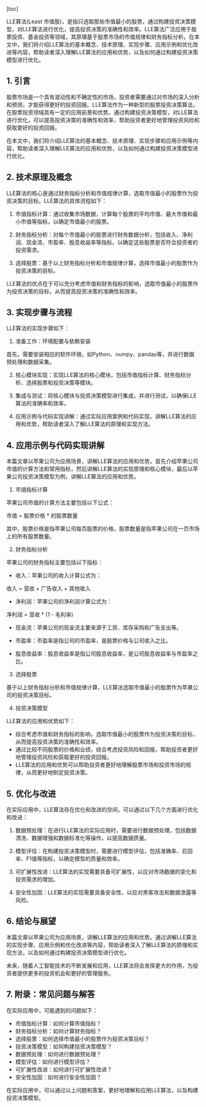 
[toc]                    
                
                
LLE算法(Least 市值股)，是指只选取那些市值最小的股票，通过构建投资决策模型，对LLE算法进行优化，提高投资决策的准确性和效率。LLE算法广泛应用于股票投资、基金投资等领域，其原理基于股票市场的市值规律和财务指标分析。在本文中，我们将介绍LLE算法的基本概念、技术原理、实现步骤、应用示例和优化改进等内容，帮助读者深入理解LLE算法的应用和优势，以及如何通过构建投资决策模型进行优化。

## 1. 引言

股票市场是一个具有波动性和不确定性的市场，投资者需要通过对市场的深入分析和预测，才能获得更好的投资回报。LLE算法作为一种新型的股票投资决策算法，在股票投资领域具有一定的应用前景和优势。通过构建投资决策模型，对LLE算法进行优化，可以提高投资决策的准确性和效率，帮助投资者更好地管理投资风险和获取更好的投资回报。

在本文中，我们将介绍LLE算法的基本概念、技术原理、实现步骤和应用示例等内容，帮助读者深入理解LLE算法的应用和优势，以及如何通过构建投资决策模型进行优化。

## 2. 技术原理及概念

LLE算法的核心是通过财务指标分析和市值规律计算，选取市值最小的股票作为投资决策的目标。LLE算法的具体流程如下：

1. 市值指标计算：通过收集市场数据，计算每个股票的平均市值、最大市值和最小市值等指标，以确定市值最小的股票。

2. 财务指标分析：对每个市值最小的股票进行财务数据分析，包括收入、净利润、现金流、市盈率、股息收益率等指标，以确定这些股票是否符合投资者的投资需求。

3. 选择股票：基于以上财务指标分析和市值规律计算，选择市值最小的股票作为投资决策的目标。

LLE算法的优点在于可以充分考虑市值和财务指标的影响，选取市值最小的股票作为投资决策的目标，从而提高投资决策的准确性和效率。

## 3. 实现步骤与流程

LLE算法的实现步骤如下：

1. 准备工作：环境配置与依赖安装

首先，需要安装相应的软件环境，如Python、numpy、pandas等，并进行数据预处理和数据采集。

2. 核心模块实现：实现LLE算法的核心模块，包括市值指标计算、财务指标分析、选择股票和投资决策等模块。

3. 集成与测试：将核心模块与投资决策模型进行集成，并进行测试，以确保LLE算法的准确率和效率。

4. 应用示例与代码实现讲解：通过实际应用案例和代码实现，讲解LLE算法的应用和优势，帮助读者深入了解LLE算法的原理和实现方法。

## 4. 应用示例与代码实现讲解

本篇文章以苹果公司为应用场景，讲解LLE算法的应用和优势。首先介绍苹果公司市值的计算方法和常用指标，然后讲解LLE算法的实现原理和核心模块，最后以苹果公司投资决策模型为例，讲解LLE算法的应用和优势。

1. 市值指标计算

苹果公司市值的计算方法主要包括以下公式：

市值 = 股票价格 * 的股票数量

其中，股票价格是指苹果公司每页股票的价格，股票数量是指苹果公司在一页市场上的所有股票数量。

2. 财务指标分析

苹果公司的财务指标主要包括以下指标：

* 收入：苹果公司的收入计算公式为：

收入 = 营收 + 广告收入 + 其他收入

* 净利润：苹果公司的净利润计算公式为：

净利润 = 营收 * (1 - 毛利率)

* 现金流：苹果公司的现金流主要来源于工资、库存采购和广告支出等。

* 市盈率：市盈率是指公司的市盈率，是股票价格与公司收入之比。

* 股息收益率：股息收益率是指公司股息收益率，是公司股息收益率与市盈率之比。

3. 选择股票

基于以上财务指标分析和市值规律计算，LLE算法选取市值最小的股票作为苹果公司的投资决策目标。

4. 投资决策模型

LLE算法的应用和优势如下：

* 综合考虑市值和财务指标的影响，选取市值最小的股票作为投资决策的目标，从而提高投资决策的准确性和效率。
* 通过比较不同股票的价格和业绩，综合考虑投资风险和回报，帮助投资者更好地管理投资风险和获取更好的投资回报。
* LLE算法的应用和优势可以帮助投资者更好地理解股票市场和投资市场的规律，从而更好地制定投资决策。

## 5. 优化与改进

在实际应用中，LLE算法存在优化和改进的空间，可以通过以下几个方面进行优化和改进：

1. 数据预处理：在进行LLE算法的实际应用时，需要进行数据预处理，包括数据清洗、数据增强和数据标准化等操作，以提高数据质量。

2. 模型评估：在构建投资决策模型时，需要进行模型评估，包括准确率、召回率、F1值等指标，以确定模型的质量和效率。

3. 可扩展性改进：LLE算法的实现需要具备可扩展性，以应对市场数据的变化和投资需求的增加。

4. 安全性加固：LLE算法的实现需要具备安全性，以应对黑客攻击和数据泄露等风险。

## 6. 结论与展望

本篇文章以苹果公司为应用场景，讲解LLE算法的应用和优势。通过讲解LLE算法的实现步骤、应用示例和优化改进等内容，帮助读者深入了解LLE算法的原理和实现方法，以及如何通过构建投资决策模型进行优化。

未来，随着人工智能技术的不断发展和应用，LLE算法将会发挥更大的作用，为投资者提供更多的投资机会和更好的管理服务。

## 7. 附录：常见问题与解答

在实际应用中，可能遇到的问题如下：

* 市值指标计算：如何计算市值指标？
* 财务指标分析：如何计算财务指标？
* 选择股票：如何选择市值最小的股票作为投资决策目标？
* 投资决策模型：如何构建投资决策模型？
* 数据预处理：如何进行数据预处理？
* 模型评估：如何进行模型评估？
* 可扩展性改进：如何进行可扩展性改进？
* 安全性加固：如何进行安全性加固？

在实际应用中，可以通过以上问题和答案，更好地理解和应用LLE算法，以及构建投资决策模型。

